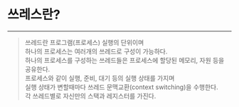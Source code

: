 # 쓰레스란?

---
>쓰레드란 프로그램(프로세스) 실행의 단위이며  
하나의 프로세스는 여러개의 쓰레드로 구성이 가능하다.  
하나의 프로세스를 구성하는 쓰레드들은 프로세스에 할당된 메모리, 자원 등을 공유한다.  
프로세스와 같이 실행, 준비, 대기 등의 실행 상태를 가지며   
실행 상태가 변할때마다 쓰레드 문맥교환(context switching)을 수행한다.   
각 쓰레드별로 자신만의 스택과 레지스터를 가진다.  



